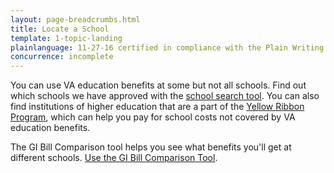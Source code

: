 ```yaml
---
layout: page-breadcrumbs.html
title: Locate a School
template: 1-topic-landing
plainlanguage: 11-27-16 certified in compliance with the Plain Writing Act
concurrence: incomplete
---
```


You can use VA education benefits at some but not all schools. Find out which schools we have approved with the [school search tool](http://inquiry.vba.va.gov/weamspub/buildSearchInstitutionCriteria.do;jsessionid=qtMbSxQFpzyL7GpnQrtnNGv6G9CGQQvb2YqM9Cvw3vB2pv2lXhfJ!-1531379871). You can also find institutions of higher education that are a part of the [Yellow Ribbon Program](/education/gi-bill/yellow-ribbon/), which can help you pay for school costs not covered by VA education benefits. 

The GI Bill Comparison tool helps you see what benefits you'll get at different schools. [Use the GI Bill Comparison Tool](/gi-bill-comparison-tool/). 
